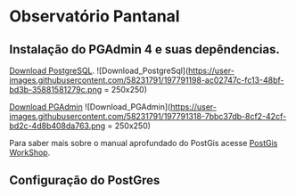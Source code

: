 # Observatório Pantanal

## Instalação do PGAdmin 4 e suas depêndencias.

[Download PostgreSQL](https://www.enterprisedb.com/downloads/postgres-postgresql-downloads).
![Download_PostgreSql](https://user-images.githubusercontent.com/58231791/197791198-ac02747c-fc13-48bf-bd3b-35881581279c.png = 250x250)

[Download PGAdmin](https://www.pgadmin.org/download/)
![Download_PGAdmin](https://user-images.githubusercontent.com/58231791/197791318-7bbc37db-8cf2-42cf-bd2c-4d8b408da763.png = 250x250)

Para saber mais sobre o manual aprofundado do PostGis acesse [PostGis WorkShop](https://docs.google.com/presentation/d/1qYXdeCIymLl32uoAHvAPrp1r-hK-_4Z8InG7sHEo6vc/edit?usp=sharing).


## Configuração do PostGres


